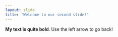 ```yaml
---
layout: slide
title: "Welcome to our second slide!"
---
```

**My text is quite bold**.
Use the left arrow to go back!
